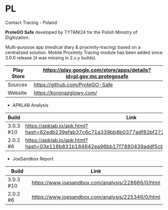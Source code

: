 # PL
Contact Tracing - Poland

**ProteGO Safe** developed by TYTANI24 for the Polish Ministry of Digitization. 

Multi-purpose app (medical diary & proximity-tracing) based on a centralized solution. Mobile Proximity Tracing module has been added since 3.0.0 release (it was missing in 2.x.y builds). 

Play Store | https://play.google.com/store/apps/details?id=pl.gov.mc.protegosafe
-----------|--------------------------------------------------------------------
Sources | https://github.com/ProteGO-Safe
Website | https://koronazglowy.com/

- APKLAB Analysis

Build | Link
------|-----
3.0.3 #10 | https://apklab.io/apk.html?hash=62edb239efab37c6c71a339bb8b0377adf82bf272094ee9239ac5b9c2cba6b5f
2.0.2 #6 | https://apklab.io/apk.html?hash=03e116b831b184842ea96bb17f7880439addf5cb724da54c735b730f34eb44dc

- JoeSandbox Report

Build | Link
------|-----
3.0.3 #10 | https://www.joesandbox.com/analysis/228666/0/html
2.0.2 #6 | https://www.joesandbox.com/analysis/225346/0/html
